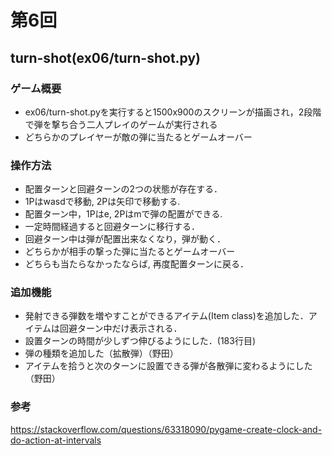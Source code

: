 # 第6回
## turn-shot(ex06/turn-shot.py)
### ゲーム概要
- ex06/turn-shot.pyを実行すると1500x900のスクリーンが描画され，2段階で弾を撃ち合う二人プレイのゲームが実行される
- どちらかのプレイヤーが敵の弾に当たるとゲームオーバー
### 操作方法
- 配置ターンと回避ターンの2つの状態が存在する．
- 1Pはwasdで移動, 2Pは矢印で移動する.
- 配置ターン中，1Pはe, 2Pはmで弾の配置ができる.
- 一定時間経過すると回避ターンに移行する．
- 回避ターン中は弾が配置出来なくなり，弾が動く．
- どちらかが相手の撃った弾に当たるとゲームオーバー
- どちらも当たらなかったならば, 再度配置ターンに戻る．
### 追加機能
- 発射できる弾数を増やすことができるアイテム(Item class)を追加した．アイテムは回避ターン中だけ表示される．
- 設置ターンの時間が少しずつ伸びるようにした．(183行目)
- 弾の種類を追加した（拡散弾）（野田）
- アイテムを拾うと次のターンに設置できる弾が各散弾に変わるようにした（野田）
### 参考
https://stackoverflow.com/questions/63318090/pygame-create-clock-and-do-action-at-intervals